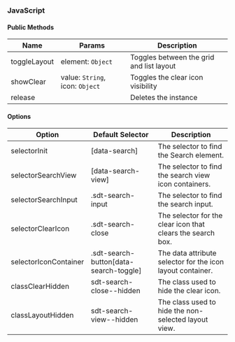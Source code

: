 ### JavaScript

#### Public Methods

| Name         | Params                          | Description                              |
|--------------|---------------------------------|------------------------------------------|
| toggleLayout | element: `Object`               | Toggles between the grid and list layout |
| showClear    | value: `String`, icon: `Object` | Toggles the clear icon visibility        |
| release      |                                 | Deletes the instance                     |

#### Options

| Option                | Default Selector                       | Description                                                 |
|-----------------------|----------------------------------------|-------------------------------------------------------------|
| selectorInit          | [data-search]                          | The selector to find the Search element.                    |
| selectorSearchView    | [data-search-view]                     | The selector to find the search view icon containers.       |
| selectorSearchInput   | .sdt-search-input                      | The selector to find the search input.                      |
| selectorClearIcon     | .sdt-search-close                      | The selector for the clear icon that clears the search box. |
| selectorIconContainer | .sdt-search-button[data-search-toggle] | The data attribute selector for the icon layout container.  |
| classClearHidden      | sdt-search-close--hidden               | The class used to hide the clear icon.                      |
| classLayoutHidden     | sdt-search-view--hidden                | The class used to hide the non-selected layout view.        |
